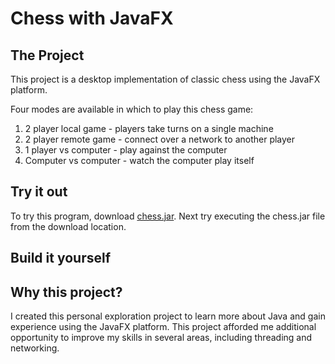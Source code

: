 Chess with JavaFX
=================
The Project
-----------
This project is a desktop implementation of classic chess using the JavaFX platform.

Four modes are available in which to play this chess game:
1. 2 player local game - players take turns on a single machine
2. 2 player remote game - connect over a network to another player
3. 1 player vs computer - play against the computer
4. Computer vs computer - watch the computer play itself


Try it out
----------
To try this program, download [chess.jar](../chess.jar). Next try executing the chess.jar file from the download location.


Build it yourself
-----------------

Why this project?
-----------------
I created this personal exploration project to learn more about Java and gain experience using the JavaFX platform. 
This project afforded me additional opportunity to improve my skills in several areas, including threading and networking.
